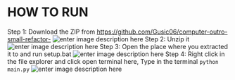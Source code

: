 # HOW TO RUN

Step 1: Download the ZIP from https://github.com/Gusic06/computer-outro-small-refactor-
![enter image description here](https://hamza.file.glass/hKfVlOuZU4.gif)
Step 2: Unzip it
![enter image description here](https://hamza.file.glass/lloYDBDqvI.gif)
Step 3: Open the place where you extracted it to and run setup.bat
![enter image description here](https://hamza.file.glass/MgqzHTTXI5.gif)
Step 4: Right click in the file explorer and click open terminal here, Type in the terminal `python main.py`
![enter image description here](https://cdn.discordapp.com/attachments/809015698541248523/1017683274887348224/explorer_iqTJChGhIx.gif)
